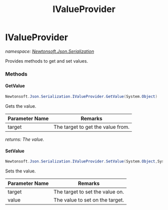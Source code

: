 ﻿---
title: IValueProvider
---

# IValueProvider
_namespace: [Newtonsoft.Json.Serialization](N-Newtonsoft.Json.Serialization.html)_

Provides methods to get and set values.

### Methods

#### GetValue
```csharp
Newtonsoft.Json.Serialization.IValueProvider.GetValue(System.Object)
```
Gets the value.

|Parameter Name|Remarks|
|--------------|-------|
|target|The target to get the value from.|

_returns: The value._

#### SetValue
```csharp
Newtonsoft.Json.Serialization.IValueProvider.SetValue(System.Object,System.Object)
```
Sets the value.

|Parameter Name|Remarks|
|--------------|-------|
|target|The target to set the value on.|
|value|The value to set on the target.|





